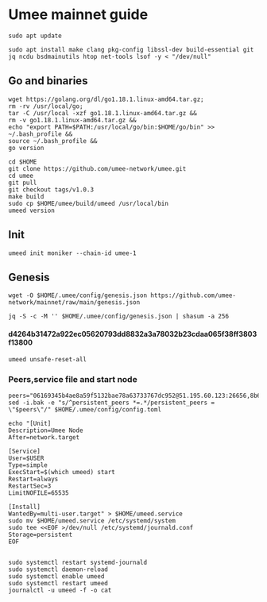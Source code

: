 # Umee mainnet guide

    sudo apt update
    
    sudo apt install make clang pkg-config libssl-dev build-essential git jq ncdu bsdmainutils htop net-tools lsof -y < "/dev/null"

## Go and binaries 

    wget https://golang.org/dl/go1.18.1.linux-amd64.tar.gz;
    rm -rv /usr/local/go;
    tar -C /usr/local -xzf go1.18.1.linux-amd64.tar.gz &&
    rm -v go1.18.1.linux-amd64.tar.gz &&
    echo "export PATH=$PATH:/usr/local/go/bin:$HOME/go/bin" >> ~/.bash_profile &&
    source ~/.bash_profile &&
    go version

    cd $HOME 
    git clone https://github.com/umee-network/umee.git
    cd umee
    git pull
    git checkout tags/v1.0.3
    make build
    sudo cp $HOME/umee/build/umeed /usr/local/bin
    umeed version

## Init
    umeed init moniker --chain-id umee-1

## Genesis
    wget -O $HOME/.umee/config/genesis.json https://github.com/umee-network/mainnet/raw/main/genesis.json
    
    jq -S -c -M '' $HOME/.umee/config/genesis.json | shasum -a 256
#### d4264b31472a922ec05620793dd8832a3a78032b23cdaa065f38ff3803f13800

    umeed unsafe-reset-all 
    
### Peers,service file and start node
    peers="06169345b4ae8a59f5132bae78a63733767dc952@51.195.60.123:26656,8b6baf477cd6c5fde18573a57767e0bb0083a8ce@116.202.36.138:26656,f00230b900b2e03a0ebfb0cec024bc0229f4043f@135.181.223.194:26656,31c2b4851604cb0f88909116bc2029b2af392767@194.163.166.56:26656,e324ca5fad08769325921ed042b76bdb1df41e12@162.55.131.220:26656,4720fe172f90026e72723c38d75f4f20611bc792@88.198.70.2:26656,7d2b275cea5dc30a90c9657220b2ef9cf02dfe87@157.90.179.182:26656,d9c0fc2da0bf7b22b92f3cd89b4e98ff089fe446@65.21.132.226:56656,ae41472c094737bef61450c11f1b4978c0a3550d@18.144.151.186:26656,f6b22c8d26370afd0b3e5e78697e19f7a2fb8c73@144.217.74.27:26656,d0659fc256c3e6f99def7a7b16500097065a67e9@195.201.170.172:26656,5ec673b49eea3198f7c0df0782d62e0b7a7d5b9f@51.195.60.117:26656,cce3ded2638edcaf804e4fa18a4a988cd19e9ee1@148.251.152.54:26656,66377bf9c7d2106f8fb2814d105b934e2cf9bde8@78.46.66.6:26656,6dfab3a8a1d692c6270758757cb2026005a10622@65.108.106.252:26656,b7c7e560f13988dc00c6892c813ff6c459521917@44.231.119.182:26656,60349afbb66bfa51d466a1807b6034c8a8446b41@34.215.214.32:26656,96391162797cbdf10982cda8866913be471fbdd4@44.230.43.94:26656,9f86f8acfa46ac5380796328fe0d7daff5038f56@3.37.216.115:26656,629ce04f882462999de6791b0c4010dba5dafaaf@142.132.201.53:26656,77F54319D6F62C17036CA71B3F88365F652BF79F@169.197.142.149:26656,912b7279934187f8c94eacdc21a2e0bdee245eef@54.241.232.181:26656,94a928e1f5ebbc5fae12400c7d8bbdad8b197ad2@52.79.49.253:26656,870c0a786dc941f8ebecd2772c41c014b6cf8899@51.210.118.65:26656,47dd32dc5aa926ff76d8e53a4bc1fcf596cb254c@38.242.205.238:26656,efbcd2de6981fa7f692771e1b845c780c310e2fe@176.9.17.230:26656"
    sed -i.bak -e "s/^persistent_peers *=.*/persistent_peers = \"$peers\"/" $HOME/.umee/config/config.toml 

    echo "[Unit]
    Description=Umee Node
    After=network.target 
    
    [Service]
    User=$USER
    Type=simple
    ExecStart=$(which umeed) start
    Restart=always
    RestartSec=3
    LimitNOFILE=65535 
    
    [Install]
    WantedBy=multi-user.target" > $HOME/umeed.service
    sudo mv $HOME/umeed.service /etc/systemd/system
    sudo tee <<EOF >/dev/null /etc/systemd/journald.conf
    Storage=persistent
    EOF 
  
  
    sudo systemctl restart systemd-journald
    sudo systemctl daemon-reload
    sudo systemctl enable umeed
    sudo systemctl restart umeed
    journalctl -u umeed -f -o cat
  
  
